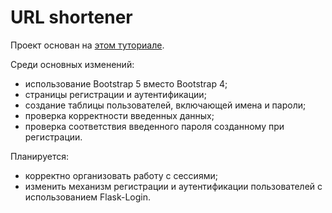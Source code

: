 # URL shortener

Проект основан на
[этом туториале](https://www.digitalocean.com/community/tutorials/how-to-make-a-url-shortener-with-flask-and-sqlite).  

Среди основных изменений:
  
- использование Bootstrap 5 вместо Bootstrap 4;
- страницы регистрации и аутентификации;
- создание таблицы пользователей, включающей имена и пароли;
- проверка корректности введенных данных;
- проверка соответствия введенного пароля созданному при регистрации.  

Планируется:

- корректно организовать работу с сессиями;
- изменить механизм регистрации и аутентификации пользователей с
использованием Flask-Login.